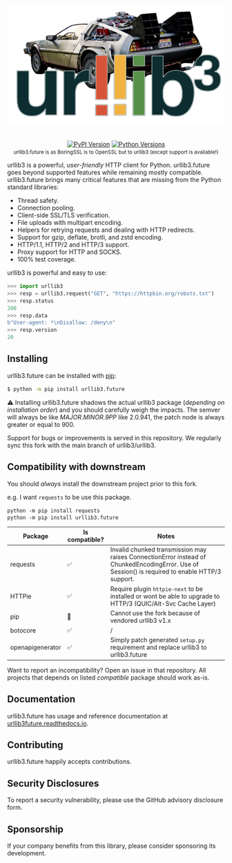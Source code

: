 <h1 align="center">

![urllib3](https://github.com/jawah/urllib3.future/raw/main/docs/_static/logo.png)

</h1>

<p align="center">
  <a href="https://pypi.org/project/urllib3-future"><img alt="PyPI Version" src="https://img.shields.io/pypi/v/urllib3-future.svg?maxAge=86400" /></a>
  <a href="https://pypi.org/project/urllib3-future"><img alt="Python Versions" src="https://img.shields.io/pypi/pyversions/urllib3-future.svg?maxAge=86400" /></a>
  <br><small>urllib3.future is as BoringSSL is to OpenSSL but to urllib3 (except support is available!)</small>
</p>

urllib3 is a powerful, *user-friendly* HTTP client for Python. urllib3.future goes beyond supported features while remaining
mostly compatible.
urllib3.future brings many critical features that are missing from the Python
standard libraries:

- Thread safety.
- Connection pooling.
- Client-side SSL/TLS verification.
- File uploads with multipart encoding.
- Helpers for retrying requests and dealing with HTTP redirects.
- Support for gzip, deflate, brotli, and zstd encoding.
- HTTP/1.1, HTTP/2 and HTTP/3 support.
- Proxy support for HTTP and SOCKS.
- 100% test coverage.

urllib3 is powerful and easy to use:

```python
>>> import urllib3
>>> resp = urllib3.request("GET", "https://httpbin.org/robots.txt")
>>> resp.status
200
>>> resp.data
b"User-agent: *\nDisallow: /deny\n"
>>> resp.version
20
```

## Installing

urllib3.future can be installed with [pip](https://pip.pypa.io):

```bash
$ python -m pip install urllib3.future
```

⚠️ Installing urllib3.future shadows the actual urllib3 package (_depending on installation order_) and you should
carefully weigh the impacts. The semver will always be like _MAJOR.MINOR.9PP_ like 2.0.941, the patch node
is always greater or equal to 900.

Support for bugs or improvements is served in this repository. We regularly sync this fork
with the main branch of urllib3/urllib3.

## Compatibility with downstream

You should _always_ install the downstream project prior to this fork.

e.g. I want `requests` to be use this package.

```
python -m pip install requests
python -m pip install urllib3.future
```

| Package          | Is compatible? | Notes                                                                                                                                           |
|------------------|----------------|-------------------------------------------------------------------------------------------------------------------------------------------------|
| requests         | ✅              | Invalid chunked transmission may raises ConnectionError instead of ChunkedEncodingError. Use of Session() is required to enable HTTP/3 support. |
| HTTPie           | ✅              | Require plugin `httpie-next` to be installed or wont be able to upgrade to HTTP/3 (QUIC/Alt-Svc Cache Layer)                                    |
| pip              | 🛑             | Cannot use the fork because of vendored urllib3 v1.x                                                                                            |
| botocore         | ✅              | /                                                                                                                                               |
| openapigenerator | ✅              | Simply patch generated `setup.py` requirement and replace urllib3 to urllib3.future                                                             |

Want to report an incompatibility? Open an issue in that repository.
All projects that depends on listed *compatible* package should work as-is.

## Documentation

urllib3.future has usage and reference documentation at [urllib3future.readthedocs.io](https://urllib3future.readthedocs.io).

## Contributing

urllib3.future happily accepts contributions.

## Security Disclosures

To report a security vulnerability, please use the GitHub advisory disclosure form.

## Sponsorship

If your company benefits from this library, please consider sponsoring its
development.
